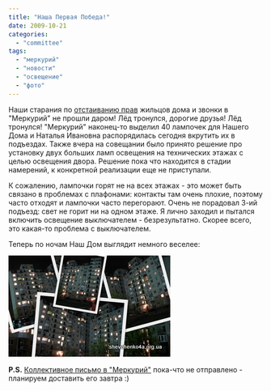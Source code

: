 ```yaml
---
title: "Наша Первая Победа!"
date: 2009-10-21
categories: 
  - "committee"
tags: 
  - "меркурий"
  - "новости"
  - "освещение"
  - "фото"
---
```


Наши старания по [отстаиванию прав](http://shevchenko4a.brovary.org/defend-our-rights/) жильцов дома и звонки в "Меркурий" не прошли даром! Лёд тронулся, дорогие друзья! Лёд тронулся! "Меркурий" наконец-то выделил 40 лампочек для Нашего Дома и Наталья Ивановна распорядилась сегодня вкрутить их в подъездах. Также вчера на совещании было принято решение про установку двух больших ламп освещения на технических этажах с целью освещения двора. Решение пока что находится в стадии намерений, к конкретной реализации еще не приступали.

К сожалению, лампочки горят не на всех этажах - это может быть связано в проблемах с плафонами: контакты там очень плохие, поэтому часто отходят и лампочки часто перегорают. Очень не порадовал 3-ий подъезд: свет не горит ни на одном этаже. Я лично заходил и пытался включить освещение выключателем - безрезультатно. Скорее всего, это какая-то проблема с выключателем.

Теперь по ночам Наш Дом выглядит нeмного веселее:

[![Наша Первая Победа](/wp-content/uploads/2009/10/OurFirstVictory.jpg "Наша Первая Победа")](http://shevchenko4a.brovary.org/our-first-victory)<!--more--> 

<script type="text/javascript"> $(document).ready(function() { $("#imgVictory").hide(); $("#container").pwi({ username: 'shevchenko4a.brovary.org', mode: 'album', album: 'OurFirstVictory', thumbSize: 144, showAlbumDescription: false }); });</script>

**P.S.** [Коллективное письмо в "Меркурий"](http://shevchenko4a.brovary.org/letter-to-merkuriy/) пока-что не отправлено - планируем доставить его завтра :)

